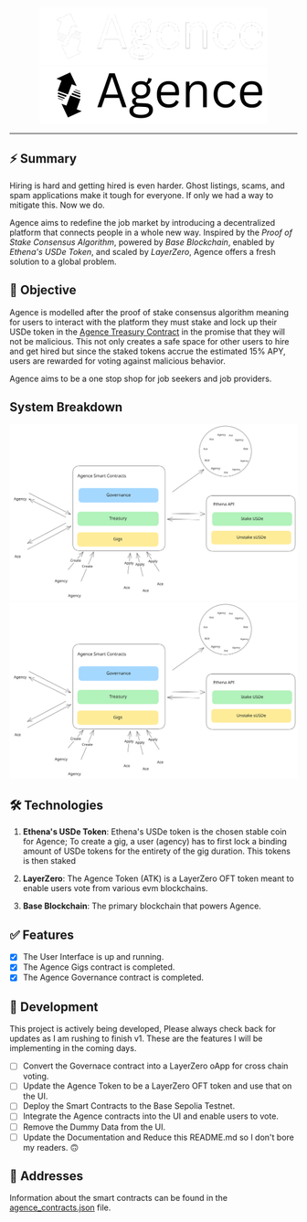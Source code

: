 <div align=center>
   <img src="https://raw.githubusercontent.com/ximon-x/agence/refs/heads/main/assets/logo-dark.png#gh-dark-mode-only">
   <img src="https://raw.githubusercontent.com/ximon-x/agence/refs/heads/main/assets/logo-light.png#gh-light-mode-only">
</div>

---

## ⚡ Summary

Hiring is hard and getting hired is even harder. Ghost listings, scams, and spam applications make it tough for everyone. If only we had a way to mitigate this. Now we do.

Agence aims to redefine the job market by introducing a decentralized platform that connects people in a whole new way. Inspired by the _Proof of Stake Consensus Algorithm_, powered by _Base Blockchain_, enabled by _Ethena's USDe Token_, and scaled by _LayerZero_, Agence offers a fresh solution to a global problem.

## 🎯 Objective

Agence is modelled after the proof of stake consensus algorithm meaning for users to interact with the platform they must stake and lock up their USDe token in the [Agence Treasury Contract](contracts/ethereum/src/AgenceTreasury.sol) in the promise that they will not be malicious. This not only creates a safe space for other users to hire and get hired but since the staked tokens accrue the estimated 15% APY, users are rewarded for voting against malicious behavior.

Agence aims to be a one stop shop for job seekers and job providers.

## System Breakdown

<div align=center>
   <img src="https://raw.githubusercontent.com/ximon-x/agence/refs/heads/main/assets/system-architecture-dark.svg#gh-dark-mode-only">
   <img src="https://raw.githubusercontent.com/ximon-x/agence/refs/heads/main/assets/system-architecture-light.svg#gh-light-mode-only">
</div>

## 🛠️ Technologies

1. **Ethena's USDe Token**: Ethena's USDe token is the chosen stable coin for Agence; To create a gig, a user (agency) has to first lock a binding amount of USDe tokens for the entirety of the gig duration. This tokens is then staked

2. **LayerZero**: The Agence Token (ATK) is a LayerZero OFT token meant to enable users vote from various evm blockchains.

3. **Base Blockchain**: The primary blockchain that powers Agence.

## ✅ Features

- [x] The User Interface is up and running.
- [x] The Agence Gigs contract is completed.
- [x] The Agence Governance contract is completed.

## 🚧 Development

This project is actively being developed, Please always check back for updates as I am rushing to finish v1. These are the features I will be implementing in the coming days.

- [ ] Convert the Governace contract into a LayerZero oApp for cross chain voting.
- [ ] Update the Agence Token to be a LayerZero OFT token and use that on the UI.
- [ ] Deploy the Smart Contracts to the Base Sepolia Testnet.
- [ ] Integrate the Agence contracts into the UI and enable users to vote.
- [ ] Remove the Dummy Data from the UI.
- [ ] Update the Documentation and Reduce this README.md so I don't bore my readers. 🙃

## 📑 Addresses

Information about the smart contracts can be found in the [agence_contracts.json](client/src/lib/interfaces/algorand/agence_contracts.json) file.
